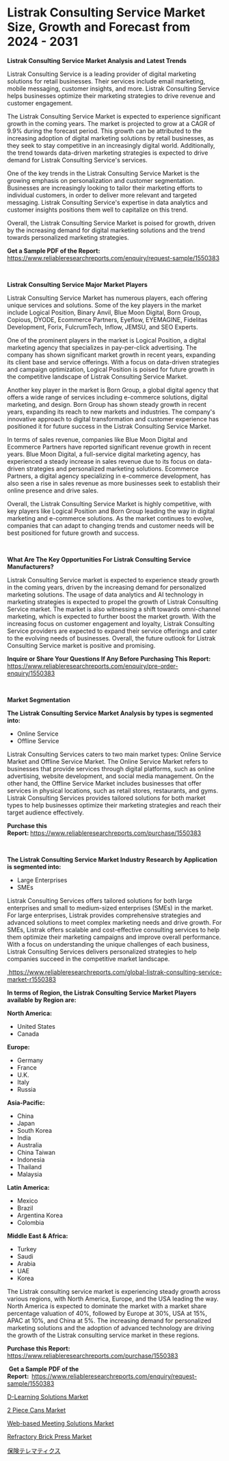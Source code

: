 <p><h1>Listrak Consulting Service Market Size, Growth and Forecast from 2024 - 2031</h1></p><p><strong>Listrak Consulting Service Market Analysis and Latest Trends</strong></p>
<p><p>Listrak Consulting Service is a leading provider of digital marketing solutions for retail businesses. Their services include email marketing, mobile messaging, customer insights, and more. Listrak Consulting Service helps businesses optimize their marketing strategies to drive revenue and customer engagement.</p><p>The Listrak Consulting Service Market is expected to experience significant growth in the coming years. The market is projected to grow at a CAGR of 9.9% during the forecast period. This growth can be attributed to the increasing adoption of digital marketing solutions by retail businesses, as they seek to stay competitive in an increasingly digital world. Additionally, the trend towards data-driven marketing strategies is expected to drive demand for Listrak Consulting Service's services.</p><p>One of the key trends in the Listrak Consulting Service Market is the growing emphasis on personalization and customer segmentation. Businesses are increasingly looking to tailor their marketing efforts to individual customers, in order to deliver more relevant and targeted messaging. Listrak Consulting Service's expertise in data analytics and customer insights positions them well to capitalize on this trend.</p><p>Overall, the Listrak Consulting Service Market is poised for growth, driven by the increasing demand for digital marketing solutions and the trend towards personalized marketing strategies.</p></p>
<p><strong>Get a Sample PDF of the Report:&nbsp;</strong> <a href="https://www.reliableresearchreports.com/enquiry/request-sample/1550383">https://www.reliableresearchreports.com/enquiry/request-sample/1550383</a></p>
<p>&nbsp;</p>
<p><strong>Listrak Consulting Service Major Market Players</strong></p>
<p><p>Listrak Consulting Service Market has numerous players, each offering unique services and solutions. Some of the key players in the market include Logical Position, Binary Anvil, Blue Moon Digital, Born Group, Copious, DYODE, Ecommerce Partners, Eyeflow, EYEMAGINE, Fidelitas Development, Forix, FulcrumTech, Inflow, JEMSU, and SEO Experts.</p><p>One of the prominent players in the market is Logical Position, a digital marketing agency that specializes in pay-per-click advertising. The company has shown significant market growth in recent years, expanding its client base and service offerings. With a focus on data-driven strategies and campaign optimization, Logical Position is poised for future growth in the competitive landscape of Listrak Consulting Service Market.</p><p>Another key player in the market is Born Group, a global digital agency that offers a wide range of services including e-commerce solutions, digital marketing, and design. Born Group has shown steady growth in recent years, expanding its reach to new markets and industries. The company's innovative approach to digital transformation and customer experience has positioned it for future success in the Listrak Consulting Service Market.</p><p>In terms of sales revenue, companies like Blue Moon Digital and Ecommerce Partners have reported significant revenue growth in recent years. Blue Moon Digital, a full-service digital marketing agency, has experienced a steady increase in sales revenue due to its focus on data-driven strategies and personalized marketing solutions. Ecommerce Partners, a digital agency specializing in e-commerce development, has also seen a rise in sales revenue as more businesses seek to establish their online presence and drive sales.</p><p>Overall, the Listrak Consulting Service Market is highly competitive, with key players like Logical Position and Born Group leading the way in digital marketing and e-commerce solutions. As the market continues to evolve, companies that can adapt to changing trends and customer needs will be best positioned for future growth and success.</p></p>
<p>&nbsp;</p>
<p><strong>What Are The Key Opportunities For Listrak Consulting Service Manufacturers?</strong></p>
<p><p>Listrak Consulting Service market is expected to experience steady growth in the coming years, driven by the increasing demand for personalized marketing solutions. The usage of data analytics and AI technology in marketing strategies is expected to propel the growth of Listrak Consulting Service market. The market is also witnessing a shift towards omni-channel marketing, which is expected to further boost the market growth. With the increasing focus on customer engagement and loyalty, Listrak Consulting Service providers are expected to expand their service offerings and cater to the evolving needs of businesses. Overall, the future outlook for Listrak Consulting Service market is positive and promising.</p></p>
<p><strong>Inquire or Share Your Questions If Any Before Purchasing This Report:</strong> <a href="https://www.reliableresearchreports.com/enquiry/pre-order-enquiry/1550383">https://www.reliableresearchreports.com/enquiry/pre-order-enquiry/1550383</a></p>
<p>&nbsp;</p>
<p><strong>Market Segmentation</strong></p>
<p><strong>The Listrak Consulting Service Market Analysis by types is segmented into:</strong></p>
<p><ul><li>Online Service</li><li>Offline Service</li></ul></p>
<p><p>Listrak Consulting Services caters to two main market types: Online Service Market and Offline Service Market. The Online Service Market refers to businesses that provide services through digital platforms, such as online advertising, website development, and social media management. On the other hand, the Offline Service Market includes businesses that offer services in physical locations, such as retail stores, restaurants, and gyms. Listrak Consulting Services provides tailored solutions for both market types to help businesses optimize their marketing strategies and reach their target audience effectively.</p></p>
<p><strong>Purchase this Report:&nbsp;</strong><a href="https://www.reliableresearchreports.com/purchase/1550383">https://www.reliableresearchreports.com/purchase/1550383</a></p>
<p>&nbsp;</p>
<p><strong>The Listrak Consulting Service Market Industry Research by Application is segmented into:</strong></p>
<p><ul><li>Large Enterprises</li><li>SMEs</li></ul></p>
<p><p>Listrak Consulting Services offers tailored solutions for both large enterprises and small to medium-sized enterprises (SMEs) in the market. For large enterprises, Listrak provides comprehensive strategies and advanced solutions to meet complex marketing needs and drive growth. For SMEs, Listrak offers scalable and cost-effective consulting services to help them optimize their marketing campaigns and improve overall performance. With a focus on understanding the unique challenges of each business, Listrak Consulting Services delivers personalized strategies to help companies succeed in the competitive market landscape.</p></p>
<p><a href="https://www.reliableresearchreports.com/global-listrak-consulting-service-market-r1550383">&nbsp;https://www.reliableresearchreports.com/global-listrak-consulting-service-market-r1550383</a></p>
<p><strong>In terms of Region, the Listrak Consulting Service Market Players available by Region are:</strong></p>
<p>
    <p> <strong> North America: </strong>
        <ul>
            <li>United States</li>
            <li>Canada</li>
        </ul>
        </p> 
    <p> <strong> Europe: </strong>
        <ul>
            <li>Germany</li>
            <li>France</li>
            <li>U.K.</li>
            <li>Italy</li>
            <li>Russia</li>
        </ul>
        </p> 
    <p> <strong> Asia-Pacific: </strong>
        <ul>
            <li>China</li>
            <li>Japan</li>
            <li>South Korea</li>
            <li>India</li>
            <li>Australia</li>
            <li>China Taiwan</li>
            <li>Indonesia</li>
            <li>Thailand</li>
            <li>Malaysia</li>
        </ul>
        </p> 
    <p> <strong> Latin America: </strong>
        <ul>
            <li>Mexico</li>
            <li>Brazil</li>
            <li>Argentina Korea</li>
            <li>Colombia</li>
        </ul>
        </p> 
    <p> <strong> Middle East & Africa: </strong>
        <ul>
            <li>Turkey</li>
            <li>Saudi</li>
            <li>Arabia</li>
            <li>UAE</li>
            <li>Korea</li>
        </ul>
    </p>
    </p>
<p><p>The Listrak consulting service market is experiencing steady growth across various regions, with North America, Europe, and the USA leading the way. North America is expected to dominate the market with a market share percentage valuation of 40%, followed by Europe at 30%, USA at 15%, APAC at 10%, and China at 5%. The increasing demand for personalized marketing solutions and the adoption of advanced technology are driving the growth of the Listrak consulting service market in these regions.</p></p>
<p><strong>Purchase this Report: </strong><a href="https://www.reliableresearchreports.com/purchase/1550383">https://www.reliableresearchreports.com/purchase/1550383</a></p>
<p>&nbsp;<strong>Get a Sample PDF of the Report:&nbsp;&nbsp;</strong><a href="https://www.reliableresearchreports.com/enquiry/request-sample/1550383">https://www.reliableresearchreports.com/enquiry/request-sample/1550383</a></p>
<p><strong></strong></p>
<p><p><a href="https://github.com/nusratjahan12006/Market-Research-Report-List-1/blob/main/d-learning-solutions-market.md">D-Learning Solutions Market</a></p><p><a href="https://medium.com/@richard.james09789/2-piece-cans-market-size-share-trends-analysis-report-by-product-aluminum-2-piece-cans-steel-2-08102aefcc9c">2 Piece Cans Market</a></p><p><a href="https://github.com/mdhefjumiah/Market-Research-Report-List-1/blob/main/web-based-meeting-solutions-market.md">Web-based Meeting Solutions Market</a></p><p><a href="https://www.linkedin.com/pulse/global-refractory-brick-press-market-size-expected-experience-rut9e?trackingId=uqUyVzs31ZGx45qY90BCIg%3D%3D">Refractory Brick Press Market</a></p><p><a href="https://medium.com/@khkjaxbn36/%E4%BF%9D%E9%99%BA%E3%83%86%E3%83%AC%E3%83%9E%E3%83%86%E3%82%A3%E3%82%AF%E3%82%B9%E5%B8%82%E5%A0%B4%E3%83%88%E3%83%AC%E3%83%B3%E3%83%89-%E5%B8%82%E5%A0%B4%E3%82%BB%E3%82%B0%E3%83%A1%E3%83%B3%E3%83%86%E3%83%BC%E3%82%B7%E3%83%A7%E3%83%B3%E3%81%AE%E8%A9%B3%E7%B4%B0%E3%81%AA%E7%A0%94%E7%A9%B6%E3%81%A8%E6%96%B0%E8%88%88%E3%83%88%E3%83%AC%E3%83%B3%E3%83%89%E3%81%AE%E9%87%8D%E8%A6%81%E6%80%A7%E3%81%AE%E5%88%86%E6%9E%90-a9b936688b6d">保険テレマティクス</a></p></p>